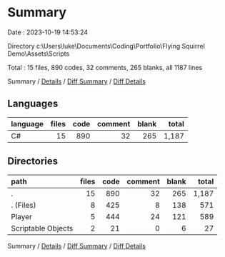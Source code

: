 # Summary

Date : 2023-10-19 14:53:24

Directory c:\\Users\\luke\\Documents\\Coding\\Portfolio\\Flying Squirrel Demo\\Assets\\Scripts

Total : 15 files,  890 codes, 32 comments, 265 blanks, all 1187 lines

Summary / [Details](details.md) / [Diff Summary](diff.md) / [Diff Details](diff-details.md)

## Languages
| language | files | code | comment | blank | total |
| :--- | ---: | ---: | ---: | ---: | ---: |
| C# | 15 | 890 | 32 | 265 | 1,187 |

## Directories
| path | files | code | comment | blank | total |
| :--- | ---: | ---: | ---: | ---: | ---: |
| . | 15 | 890 | 32 | 265 | 1,187 |
| . (Files) | 8 | 425 | 8 | 138 | 571 |
| Player | 5 | 444 | 24 | 121 | 589 |
| Scriptable Objects | 2 | 21 | 0 | 6 | 27 |

Summary / [Details](details.md) / [Diff Summary](diff.md) / [Diff Details](diff-details.md)